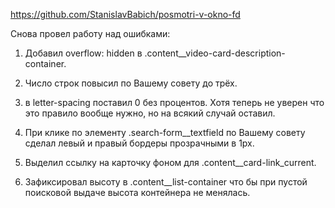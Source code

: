 https://github.com/StanislavBabich/posmotri-v-okno-fd


Снова провел работу над ошибками:

1. Добавил overflow: hidden в .content__video-card-description-container.

2. Число строк повысил по Вашему совету до трёх.

3. в letter-spacing поставил 0 без процентов. Хотя теперь не уверен что это правило вообще нужно, но на всякий случай оставил.

4. При клике по элементу .search-form__textfield по Вашему совету сделал левый и правый бордеры прозрачными в 1px.

5. Выделил ссылку на карточку фоном для .content__card-link_current.

6. Зафиксировал высоту в .content__list-container что бы при пустой поисковой выдаче высота контейнера не менялась.